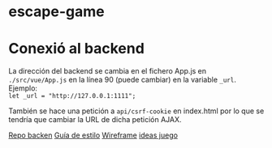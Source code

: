 # escape-game

# Conexió al backend
La dirección del backend se cambia en el fichero App.js en `./src/vue/App.js` en la línea 90 (puede cambiar) en la variable `_url`. Ejemplo:  
`let _url = "http://127.0.0.1:1111";`

También se hace una petición a `api/csrf-cookie` en index.html por lo que se tendría que cambiar la URL de dicha petición AJAX.


[Repo backen](https://github.com/davidcanogallardo/escape-game-backend)
[Guía de estilo](https://docs.google.com/document/d/1r1NLxsEbXBEwKymeI8dt6CRX5RarcYR7oNKzLVRLGTY/edit)
[Wireframe](https://www.figma.com/file/COWluyLnAtcLJ1AZDhkoae/WireFrame?node-id=314%3A2)
[ideas juego](https://docs.google.com/document/d/1jedpuKpQmrEG-suskl6NpOlF0Yam-Xpqf5LG0kICt5A/edit)
